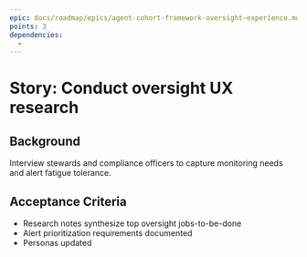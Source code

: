 ```yaml
---
epic: docs/roadmap/epics/agent-cohort-framework-oversight-experience.md
points: 3
dependencies:
  -
---
```

# Story: Conduct oversight UX research

## Background
Interview stewards and compliance officers to capture monitoring needs and alert fatigue tolerance.

## Acceptance Criteria
- Research notes synthesize top oversight jobs-to-be-done
- Alert prioritization requirements documented
- Personas updated
